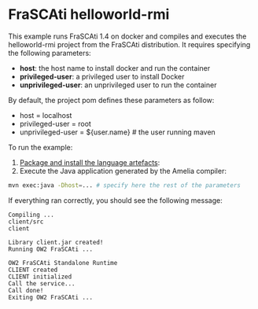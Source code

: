 # FraSCAti helloworld-rmi

This example runs FraSCAti 1.4 on docker and compiles and executes the helloworld-rmi project from the FraSCAti distribution. It requires specifying the following parameters:

- __host__: the host name to install docker and run the container
- __privileged-user__: a privileged user to install Docker
- __unprivileged-user__: an unprivileged user to run the container

By default, the project pom defines these parameters as follow:

- host = localhost
- privileged-user = root
- unprivileged-user = ${user.name} # the user running maven

To run the example:

1. [Package and install the language artefacts](../../#compiling-from-sources):
2. Execute the Java application generated by the Amelia compiler:

```bash
mvn exec:java -Dhost=... # specify here the rest of the parameters
```

If everything ran correctly, you should see the following message:

```
Compiling ...
client/src
client

Library client.jar created!
Running OW2 FraSCAti ...

OW2 FraSCAti Standalone Runtime
CLIENT created
CLIENT initialized
Call the service...
Call done!
Exiting OW2 FraSCAti ...
```

